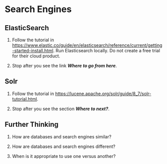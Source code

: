 # Search Engines

## ElasticSearch

1. Follow the tutorial in https://www.elastic.co/guide/en/elasticsearch/reference/current/getting-started-install.html. Run Elasticsearch locally. Do not create a free trial for their cloud product.

1. Stop after you see the link ***Where to go from here***.

## Solr

1. Follow the tutorial in https://lucene.apache.org/solr/guide/8_7/solr-tutorial.html.

1. Stop after you see the section ***Where to next?***.

## Further Thinking

1. How are databases and search engines similar?

1. How are databases and search engines different?

1. When is it appropriate to use one versus another?